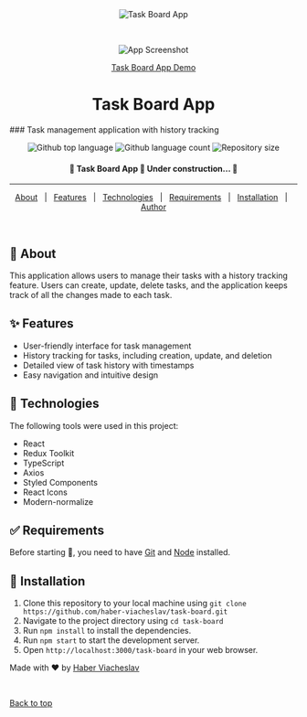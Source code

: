 <div align="center" id="top"> 
  <img src="./.github/app.gif" alt="Task Board App" />

&#xa0;

![App Screenshot](https://res.cloudinary.com/dj6mkr2e6/image/upload/v1712004261/tasks_g7xcch.jpg)

<a href="https://haber-viacheslav.github.io/task-board/">Task Board App Demo</a>

</div>

<h1 align="center">Task Board App</h1>
### Task management application with history tracking
<p align="center">
  <img alt="Github top language" src="https://img.shields.io/github/languages/top/haber-viacheslav/task-board?color=56BEB8">

  <img alt="Github language count" src="https://img.shields.io/github/languages/count/haber-viacheslav/task-board?color=56BEB8">

  <img alt="Repository size" src="https://img.shields.io/github/repo-size/haber-viacheslav/task-board?color=56BEB8">

</p>

<!-- Status -->

 <h4 align="center">
	🚧  Task Board App 🚀 Under construction...  🚧
</h4>

<hr>

<p align="center">
  <a href="#dart-about">About</a> &#xa0; | &#xa0; 
  <a href="#sparkles-features">Features</a> &#xa0; | &#xa0;
  <a href="#rocket-technologies">Technologies</a> &#xa0; | &#xa0;
  <a href="#white_check_mark-requirements">Requirements</a> &#xa0; | &#xa0;
  <a href="#checkered_flag-starting">Installation</a> &#xa0; | &#xa0;
  <a href="https://github.com/haber-viacheslav" target="_blank">Author</a>
</p>

<br>

## :dart: About

This application allows users to manage their tasks with a history tracking
feature. Users can create, update, delete tasks, and the application keeps track
of all the changes made to each task.

## :sparkles: Features

- User-friendly interface for task management
- History tracking for tasks, including creation, update, and deletion
- Detailed view of task history with timestamps
- Easy navigation and intuitive design

## :rocket: Technologies

The following tools were used in this project:

- React
- Redux Toolkit
- TypeScript
- Axios
- Styled Components
- React Icons
- Modern-normalize

## :white_check_mark: Requirements

Before starting :checkered_flag:, you need to have [Git](https://git-scm.com)
and [Node](https://nodejs.org/en/) installed.

## :checkered_flag: Installation

1. Clone this repository to your local machine using
   `git clone https://github.com/haber-viacheslav/task-board.git`
2. Navigate to the project directory using `cd task-board`
3. Run `npm install` to install the dependencies.
4. Run `npm start` to start the development server.
5. Open `http://localhost:3000/task-board` in your web browser.

Made with :heart: by
<a href="https://github.com/haber-viacheslav" target="_blank">Haber
Viacheslav</a>

&#xa0;

<a href="#top">Back to top</a>
